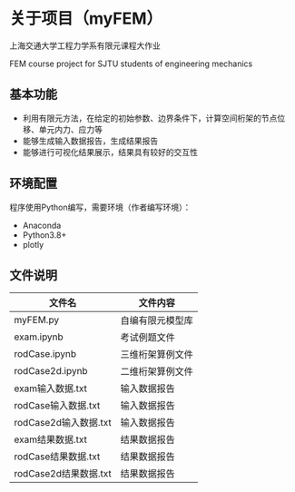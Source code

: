 # 关于项目（myFEM）

 上海交通大学工程力学系有限元课程大作业

 FEM course project for SJTU students of engineering mechanics

## 基本功能

- 利用有限元方法，在给定的初始参数、边界条件下，计算空间桁架的节点位移、单元内力、应力等
- 能够生成输入数据报告，生成结果报告
- 能够进行可视化结果展示，结果具有较好的交互性

## 环境配置

程序使用Python编写，需要环境（作者编写环境）：
- Anaconda
- Python3.8+
- plotly

## 文件说明
| 文件名	| 文件内容 |
|  ----  | ----  |
|myFEM.py	| 自编有限元模型库|
|exam.ipynb	| 考试例题文件|
|rodCase.ipynb	| 三维桁架算例文件|
|rodCase2d.ipynb	| 二维桁架算例文件|
|exam输入数据.txt	| 输入数据报告|
|rodCase输入数据.txt	| 输入数据报告
|rodCase2d输入数据.txt	| 输入数据报告|
|exam结果数据.txt	| 结果数据报告|
|rodCase结果数据.txt	| 结果数据报告|
|rodCase2d结果数据.txt	| 结果数据报告 |

